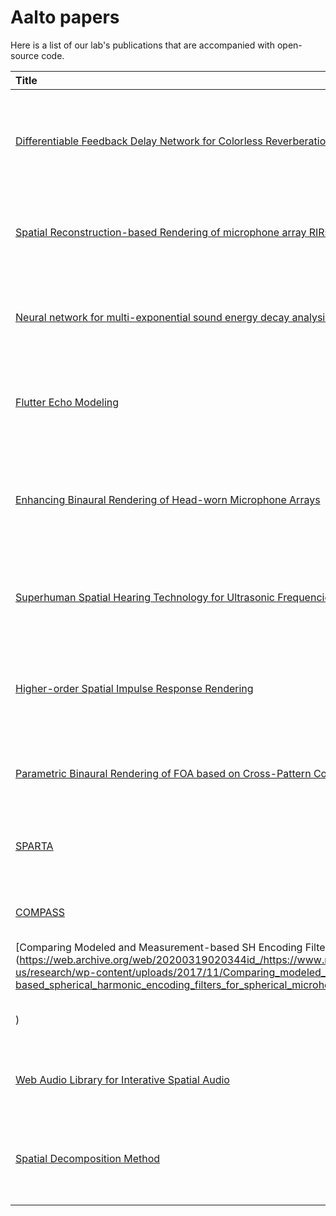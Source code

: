 # Aalto papers

Here is a list of our lab's publications that are accompanied with open-source code.

| Title | Authors | Year | Conference | Code | Website | 
| :----------------- | :------------- | :----- | :----- | :----- | :-----: |
| [Differentiable Feedback Delay Network for Colorless Reverberation](https://acris.aalto.fi/ws/portalfiles/portal/123647753/2023_ColorlessFDN_dafx_dalsanto.pdf) | Gloria Dal Santo, Karolina Prawda, Sebastian J. Schlecht, and Vesa Välimäki | 2023 | DAFx23 | [link](https://github.com/gdalsanto/diff-fdn-colorless) | [link](http://research.spa.aalto.fi/publications/papers/dafx23-colorless-fdn/) | 
| [Spatial Reconstruction-based Rendering of microphone array RIRs](https://doi.org/10.17743/jaes.2022.0072) | Leo McCormack, Nils Meyer-Kahlen and Archontis Politis | 2023 | The Journal of the Audio Egineering Society | [link](https://github.com/leomccormack/REPAIR) |  |
| [Neural network for multi-exponential sound energy decay analysis](https://acris.aalto.fi/ws/portalfiles/portal/88036603/GoetzEtAl_NeuralNetworkMultiExponentialDecayAnalysis.pdf) | Georg Götz, Ricardo Falcón Pérez, Sebastian J. Schlecht, and Ville Pulkki | 2022 | The Journal of the Acoustical Society of America | [link](https://github.com/georg-goetz/DecayFitNet) | |
| [Flutter Echo Modeling](https://dafx2020.mdw.ac.at/proceedings/papers/DAFx20in22_paper_27.pdf) | Gloria Dal Santo, Karolina Prawda and Vesa Välimäki | 2022 | DAFx22 | [link](https://github.com/gdalsanto/flutter-echo-modeling) | [link](http://research.spa.aalto.fi/publications/papers/dafx22-flutter-echo/) |
| [Enhancing Binaural Rendering of Head-worn Microphone Arrays](https://doi.org/10.1121/10.0010109) | Janani Fernandez, Leo McCormack, Petteri Hyvärinen, Archontis Politis, and Ville Pulkki | 2022 | The Journal of the Acoustical Society of America | [link](https://github.com/jananifernandez/HADES) | |
| [Superhuman Spatial Hearing Technology for Ultrasonic Frequencies](https://www.nature.com/articles/s41598-021-90829-9) | Ville Pulkki, Leo McCormack and Raimundo Gonzalez | 2021 | Scientific Reports | [link](https://github.com/leomccormack/Super-Hearing) |  |
| [Higher-order Spatial Impulse Response Rendering](https://doi.org/10.17743/jaes.2020.0026) | Leo McCormack, Ville Pulkki, Archontis Politis, Oliver Scheuregger, and Marton Marschall | 2020 | The Journal of the Audio Egineering Society | [link](https://github.com/leomccormack/HO-SIRR) |  |
| [Parametric Binaural Rendering of FOA based on Cross-Pattern Coherence](https://leomccormack.github.io/sparta-site/docs/help/related-publications/mccormack2019parametric.pdf) | Leo McCormack and Symeon Delikaris-Manias | 2019 | EAA Spatial Audio Signal Processing Symposium | [link](https://github.com/leomccormack/CroPaC-Binaural) |  |
| [SPARTA](https://leomccormack.github.io/sparta-site/docs/help/related-publications/mccormack2019sparta.pdf) | Leo McCormack and Archontis Politis | 2019 | Conference on Immersive and Interactive Audio | [link](https://github.com/leomccormack/SPARTA) |  |
| [COMPASS](https://research.aalto.fi/files/30261835/ELEC_COMPASS_ICASSP2018_APolitis_STervo.pdf) | Archontis Politis, Sakari Tervo and Ville Pulkki | 2018 | ICASSP | [link](https://github.com/polarch/COMPASS-ref) |  |
| [Comparing Modeled and Measurement-based SH Encoding Filters](https://web.archive.org/web/20200319020344id_/https://www.microsoft.com/en-us/research/wp-content/uploads/2017/11/Comparing_modeled_and_measurement-based_spherical_harmonic_encoding_filters_for_spherical_microhone_arrays_WASPAA2017.pdf
) | Archontis Politis and Hannes Gamper | 2017 | ICASSP | [link](https://github.com/polarch/Spherical-Array-Processing) |  |
| [Web Audio Library for Interative Spatial Audio](https://hal.science/hal-01790246/document) | Archontis Politis and David Poirier-Quinot | 2016 | Interactive Audio Systems Symposium | [link](https://github.com/polarch/JSAmbisonics) |  |
| [Spatial Decomposition Method](https://www.audiolabs-erlangen.de/media/pages/resources/aps-w23/papers/96d02588c5-1663358627/sap_Tervo2012.pdf) | Sakari Tervo, Jukka Pätynen, Antti Kuusinen and Tapio Lokki | 2013 | The Journal of the Audio Egineering Society | [link](https://www.mathworks.com/matlabcentral/fileexchange/56663-sdm-toolbox) |  |



